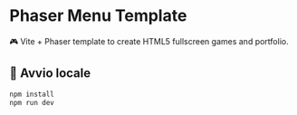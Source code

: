 # Phaser Menu Template

🎮 Vite + Phaser template to create HTML5 fullscreen games and portfolio.

## 🚀 Avvio locale

```bash
npm install
npm run dev
```
